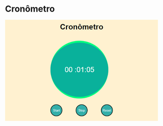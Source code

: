# Cronômetro

<p aling="center">
<img src="https://github.com/AnaJulia2/Cronometro/blob/edit/Images/cronometro.png">

